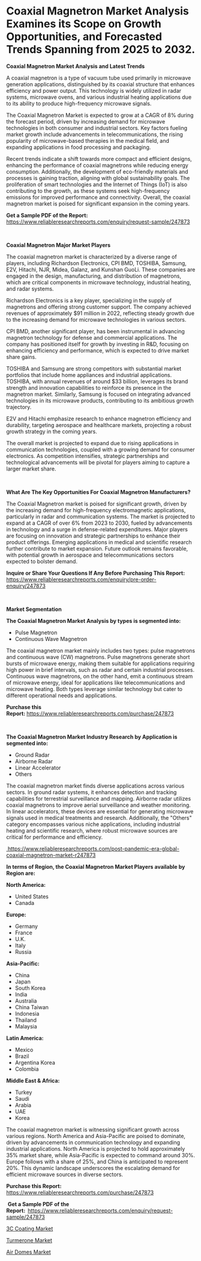 <p><h1>Coaxial Magnetron Market Analysis Examines its Scope on Growth Opportunities, and Forecasted Trends Spanning from 2025 to 2032.</h1></p><p><strong>Coaxial Magnetron Market Analysis and Latest Trends</strong></p>
<p><p>A coaxial magnetron is a type of vacuum tube used primarily in microwave generation applications, distinguished by its coaxial structure that enhances efficiency and power output. This technology is widely utilized in radar systems, microwave ovens, and various industrial heating applications due to its ability to produce high-frequency microwave signals.</p><p>The Coaxial Magnetron Market is expected to grow at a CAGR of 8% during the forecast period, driven by increasing demand for microwave technologies in both consumer and industrial sectors. Key factors fueling market growth include advancements in telecommunications, the rising popularity of microwave-based therapies in the medical field, and expanding applications in food processing and packaging. </p><p>Recent trends indicate a shift towards more compact and efficient designs, enhancing the performance of coaxial magnetrons while reducing energy consumption. Additionally, the development of eco-friendly materials and processes is gaining traction, aligning with global sustainability goals. The proliferation of smart technologies and the Internet of Things (IoT) is also contributing to the growth, as these systems seek high-frequency emissions for improved performance and connectivity. Overall, the coaxial magnetron market is poised for significant expansion in the coming years.</p></p>
<p><strong>Get a Sample PDF of the Report:&nbsp;</strong> <a href="https://www.reliableresearchreports.com/enquiry/request-sample/247873?utm_campaign=38&utm_medium=2&utm_source=Github&utm_content=ia&utm_term=01022025&utm_id=coaxial-magnetron">https://www.reliableresearchreports.com/enquiry/request-sample/247873</a></p>
<p>&nbsp;</p>
<p><strong>Coaxial Magnetron Major Market Players</strong></p>
<p><p>The coaxial magnetron market is characterized by a diverse range of players, including Richardson Electronics, CPI BMD, TOSHIBA, Samsung, E2V, Hitachi, NJR, Midea, Galanz, and Kunshan GuoLi. These companies are engaged in the design, manufacturing, and distribution of magnetrons, which are critical components in microwave technology, industrial heating, and radar systems.</p><p>Richardson Electronics is a key player, specializing in the supply of magnetrons and offering strong customer support. The company achieved revenues of approximately $91 million in 2022, reflecting steady growth due to the increasing demand for microwave technologies in various sectors.</p><p>CPI BMD, another significant player, has been instrumental in advancing magnetron technology for defense and commercial applications. The company has positioned itself for growth by investing in R&D, focusing on enhancing efficiency and performance, which is expected to drive market share gains.</p><p>TOSHIBA and Samsung are strong competitors with substantial market portfolios that include home appliances and industrial applications. TOSHIBA, with annual revenues of around $33 billion, leverages its brand strength and innovation capabilities to reinforce its presence in the magnetron market. Similarly, Samsung is focused on integrating advanced technologies in its microwave products, contributing to its ambitious growth trajectory.</p><p>E2V and Hitachi emphasize research to enhance magnetron efficiency and durability, targeting aerospace and healthcare markets, projecting a robust growth strategy in the coming years.</p><p>The overall market is projected to expand due to rising applications in communication technologies, coupled with a growing demand for consumer electronics. As competition intensifies, strategic partnerships and technological advancements will be pivotal for players aiming to capture a larger market share.</p></p>
<p>&nbsp;</p>
<p><strong>What Are The Key Opportunities For Coaxial Magnetron Manufacturers?</strong></p>
<p><p>The Coaxial Magnetron market is poised for significant growth, driven by the increasing demand for high-frequency electromagnetic applications, particularly in radar and communication systems. The market is projected to expand at a CAGR of over 6% from 2023 to 2030, fueled by advancements in technology and a surge in defense-related expenditures. Major players are focusing on innovation and strategic partnerships to enhance their product offerings. Emerging applications in medical and scientific research further contribute to market expansion. Future outlook remains favorable, with potential growth in aerospace and telecommunications sectors expected to bolster demand.</p></p>
<p><strong>Inquire or Share Your Questions If Any Before Purchasing This Report:</strong> <a href="https://www.reliableresearchreports.com/enquiry/pre-order-enquiry/247873?utm_campaign=38&utm_medium=2&utm_source=Github&utm_content=ia&utm_term=01022025&utm_id=coaxial-magnetron">https://www.reliableresearchreports.com/enquiry/pre-order-enquiry/247873</a></p>
<p>&nbsp;</p>
<p><strong>Market Segmentation</strong></p>
<p><strong>The Coaxial Magnetron Market Analysis by types is segmented into:</strong></p>
<p><ul><li>Pulse Magnetron</li><li>Continuous Wave Magnetron</li></ul></p>
<p><p>The coaxial magnetron market mainly includes two types: pulse magnetrons and continuous wave (CW) magnetrons. Pulse magnetrons generate short bursts of microwave energy, making them suitable for applications requiring high power in brief intervals, such as radar and certain industrial processes. Continuous wave magnetrons, on the other hand, emit a continuous stream of microwave energy, ideal for applications like telecommunications and microwave heating. Both types leverage similar technology but cater to different operational needs and applications.</p></p>
<p><strong>Purchase this Report:&nbsp;</strong><a href="https://www.reliableresearchreports.com/purchase/247873?utm_campaign=38&utm_medium=2&utm_source=Github&utm_content=ia&utm_term=01022025&utm_id=coaxial-magnetron">https://www.reliableresearchreports.com/purchase/247873</a></p>
<p>&nbsp;</p>
<p><strong>The Coaxial Magnetron Market Industry Research by Application is segmented into:</strong></p>
<p><ul><li>Ground Radar</li><li>Airborne Radar</li><li>Linear Accelerator</li><li>Others</li></ul></p>
<p><p>The coaxial magnetron market finds diverse applications across various sectors. In ground radar systems, it enhances detection and tracking capabilities for terrestrial surveillance and mapping. Airborne radar utilizes coaxial magnetrons to improve aerial surveillance and weather monitoring. In linear accelerators, these devices are essential for generating microwave signals used in medical treatments and research. Additionally, the "Others" category encompasses various niche applications, including industrial heating and scientific research, where robust microwave sources are critical for performance and efficiency.</p></p>
<p><a href="https://www.reliableresearchreports.com/post-pandemic-era-global-coaxial-magnetron-market-r247873?utm_campaign=38&utm_medium=2&utm_source=Github&utm_content=ia&utm_term=01022025&utm_id=coaxial-magnetron">&nbsp;https://www.reliableresearchreports.com/post-pandemic-era-global-coaxial-magnetron-market-r247873</a></p>
<p><strong>In terms of Region, the Coaxial Magnetron Market Players available by Region are:</strong></p>
<p>
    <p> <strong> North America: </strong>
        <ul>
            <li>United States</li>
            <li>Canada</li>
        </ul>
        </p> 
    <p> <strong> Europe: </strong>
        <ul>
            <li>Germany</li>
            <li>France</li>
            <li>U.K.</li>
            <li>Italy</li>
            <li>Russia</li>
        </ul>
        </p> 
    <p> <strong> Asia-Pacific: </strong>
        <ul>
            <li>China</li>
            <li>Japan</li>
            <li>South Korea</li>
            <li>India</li>
            <li>Australia</li>
            <li>China Taiwan</li>
            <li>Indonesia</li>
            <li>Thailand</li>
            <li>Malaysia</li>
        </ul>
        </p> 
    <p> <strong> Latin America: </strong>
        <ul>
            <li>Mexico</li>
            <li>Brazil</li>
            <li>Argentina Korea</li>
            <li>Colombia</li>
        </ul>
        </p> 
    <p> <strong> Middle East & Africa: </strong>
        <ul>
            <li>Turkey</li>
            <li>Saudi</li>
            <li>Arabia</li>
            <li>UAE</li>
            <li>Korea</li>
        </ul>
    </p>
    </p>
<p><p>The coaxial magnetron market is witnessing significant growth across various regions. North America and Asia-Pacific are poised to dominate, driven by advancements in communication technology and expanding industrial applications. North America is projected to hold approximately 35% market share, while Asia-Pacific is expected to command around 30%. Europe follows with a share of 25%, and China is anticipated to represent 20%. This dynamic landscape underscores the escalating demand for efficient microwave sources in diverse sectors.</p></p>
<p><strong>Purchase this Report: </strong><a href="https://www.reliableresearchreports.com/purchase/247873?utm_campaign=38&utm_medium=2&utm_source=Github&utm_content=ia&utm_term=01022025&utm_id=coaxial-magnetron">https://www.reliableresearchreports.com/purchase/247873</a></p>
<p>&nbsp;<strong>Get a Sample PDF of the Report:&nbsp;&nbsp;</strong><a href="https://www.reliableresearchreports.com/enquiry/request-sample/247873?utm_campaign=38&utm_medium=2&utm_source=Github&utm_content=ia&utm_term=01022025&utm_id=coaxial-magnetron">https://www.reliableresearchreports.com/enquiry/request-sample/247873</a></p>
<p><strong></strong></p>
<p><p><a href="https://github.com/ngozudapshi/Market-Research-Report-List-1/blob/main/3c-coating-market.md?utm_campaign=38&utm_medium=2&utm_source=Github&utm_content=ia&utm_term=01022025&utm_id=coaxial-magnetron">3C Coating Market</a></p><p><a href="https://github.com/namaqbagels64/Market-Research-Report-List-1/blob/main/turmerone-market.md?utm_campaign=38&utm_medium=2&utm_source=Github&utm_content=ia&utm_term=01022025&utm_id=coaxial-magnetron">Turmerone Market</a></p><p><a href="https://github.com/scaseiargas/Market-Research-Report-List-1/blob/main/air-domes-market.md?utm_campaign=38&utm_medium=2&utm_source=Github&utm_content=ia&utm_term=01022025&utm_id=coaxial-magnetron">Air Domes Market</a></p></p>